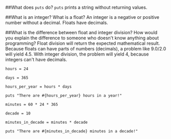 ##What does ```puts``` do?
```puts``` prints a string without returning values.

##What is an integer? What is a float?
An integer is a negative or positive number without a decimal. Floats have decimals.

##What is the difference between float and integer division? How would you explain the difference to someone who doesn't know anything about programming?
Float division will return the expected mathematical result. Because floats can have parts of numbers (decimals), a problem like 9.0/2.0 will yield 4.5. With integer division, the problem will yield 4, because integers can't have decimals.

```
hours = 24

days = 365

hours_per_year = hours * days

puts "There are #{hours_per_year} hours in a year!"
```

```
minutes = 60 * 24 * 365

decade = 10

minutes_in_decade = minutes * decade

puts "There are #{minutes_in_decade} minutes in a decade!"
```